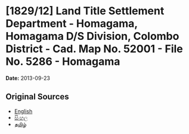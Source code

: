 # [1829/12] Land Title Settlement Department - Homagama, Homagama D/S Division, Colombo District - Cad. Map No. 52001 - File No. 5286 - Homagama

**Date:** 2013-09-23

## Original Sources

- [English](https://documents.gov.lk/view/extra-gazettes/2013/9/1829-12_E.pdf)
- [සිංහල](https://documents.gov.lk/view/extra-gazettes/2013/9/1829-12_S.pdf)
- [தமிழ்](https://documents.gov.lk/view/extra-gazettes/2013/9/1829-12_T.pdf)
